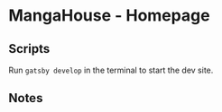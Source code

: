 # MangaHouse - Homepage

## Scripts
Run `gatsby develop` in the terminal to start the dev site.

## Notes
